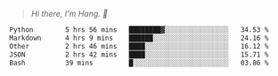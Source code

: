 > *Hi there, I'm Hang. 👋*

<!--START_SECTION:waka-->

```txt
Python        5 hrs 56 mins   ████████▓░░░░░░░░░░░░░░░░   34.53 %
Markdown      4 hrs 9 mins    ██████░░░░░░░░░░░░░░░░░░░   24.16 %
Other         2 hrs 46 mins   ████░░░░░░░░░░░░░░░░░░░░░   16.12 %
JSON          2 hrs 42 mins   ████░░░░░░░░░░░░░░░░░░░░░   15.71 %
Bash          39 mins         █░░░░░░░░░░░░░░░░░░░░░░░░   03.86 %
```

<!--END_SECTION:waka-->

